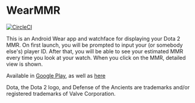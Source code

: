 # WearMMR

[![CircleCI](https://circleci.com/gh/fobo66/WearMMR/tree/main.svg?style=svg)](https://circleci.com/gh/fobo66/WearMMR/tree/main)

This is an Android Wear app and watchface for displaying your Dota 2 MMR. On first launch, you will be prompted to input your (or somebody else's) player ID. After that, you will be able to see your estimated MMR every time you look at your watch. When you click on the MMR, detailed view is shown.

Available in [Google Play](https://play.google.com/store/apps/details?id=io.github.fobo66.wearmmr), as well as [here](https://github.com/fobo66/WearMMR/releases/tag/v2.0)

Dota, the Dota 2 logo, and Defense of the Ancients are trademarks and/or registered trademarks of Valve Corporation.
